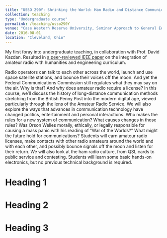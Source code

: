 ```yaml
---
title: "USSO 290Y: Shrinking the World: Ham Radio and Distance Communication"
collection: teaching
type: "Undergraduate course"
permalink: /teaching/usso290Y
venue: "Case Western Reserve University, Seminar Approach to General Education"
date: 2016-08-01
location: "Cleveland, Ohio"
---
```

My first foray into undergraduate teaching, in collaboration with Prof. David Kazdan. Resulted in [a peer-reviewed IEEE paper](https://ieeexplore.ieee.org/document/7910230) on the integration of amateur radio with humanities and engineering curriculum.

Radio operators can talk to each other across the world, launch and use space satellite stations, and bounce their voices off the moon. And yet the Federal Communications Commission still regulates what they may say on the air. Why is that? And why does amateur radio require a license? In this course, we’ll discuss the history of long-distance communication methods stretching from the British Penny Post into the modern digital age, viewed particularly through the lens of the Amateur Radio Service. We will also explore the ways that advances in communication technology have changed politics, entertainment and personal interactions. Who makes the rules for a new system of communication? What causes changes in those rules? Was Orson Welles morally, ethically, or legally responsible for causing a mass panic with his reading of “War of the Worlds?” What might the future hold for communications? Students will earn amateur radio licenses, make contacts with other radio amateurs around the world and with each other, and possibly bounce signals off the moon and listen for their return. We will also look at the ham radio culture, from QSL cards to public service and contesting. Students will learn some basic hands-on electronics, but no previous technical background is required.

Heading 1
======


Heading 2
======


Heading 3
======

